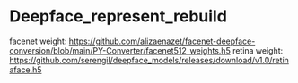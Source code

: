 ﻿# Deepface_represent_rebuild

facenet weight: https://github.com/alizaenazet/facenet-deepface-conversion/blob/main/PY-Converter/facenet512_weights.h5
retina weight: https://github.com/serengil/deepface_models/releases/download/v1.0/retinaface.h5
